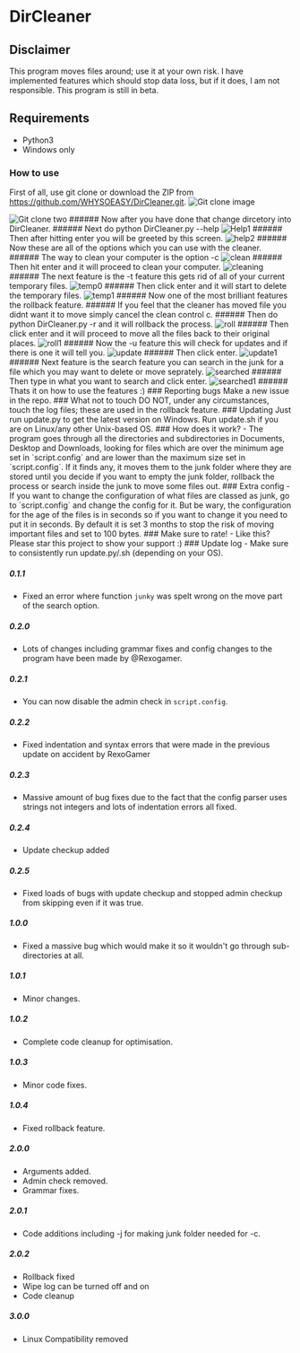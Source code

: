 # DirCleaner
## Disclaimer
This program moves files around; use it at your own risk. I have implemented features which should stop data loss, but if it does, I am not responsible. This program is still in beta.
## Requirements
- Python3
- Windows only
### How to use
First of all, use git clone or download the ZIP from <https://github.com/WHYSOEASY/DirCleaner.git>.
<img src="/assets/git_clone.png" alt="Git clone image">

<img src="/assets/git clone 2.png" alt="Git clone two">
###### Now after you have done that change dircetory into DirCleaner.
###### Next do python DirCleaner.py --help
<img src="/assets/help_normal.png" alt="Help1">
###### Then after hitting enter you will be greeted by this screen.
<img src="/assets/help_properties.png" alt="help2">
###### Now these are all of the options which you can use with the cleaner.
###### The way to clean your computer is the option -c
<img src="/assets/clean_normal.png" alt="clean">
###### Then hit enter and it will proceed to clean your computer.
<img src="/assets/clean_info.png" alt="cleaning">
###### The next feature is the -t feature this gets rid of all of your current temporary files.
<img src="/assets/temps.png" alt="temp0">
###### Then click enter and it will start to delete the temporary files.
<img src="/assets/clean_temp.png" alt="temp1">
###### Now one of the most brilliant features the rollback feature.
###### If you feel that the cleaner has moved file you didnt want it to move simply cancel the clean control c.
###### Then do python DirCleaner.py -r and it will rollback the process.
<img src="/assets/new_rollback.png" alt="roll">
###### Then click enter and it will proceed to move all the files back to their original places.
<img src="/assets/roll_info.png" alt="roll1">
###### Now the -u feature this will check for updates and if there is one it will tell you.
<img src="/assets/normal_update.png" alt="update">
###### Then click enter.
<img src="/assets/update_properties.png" alt="update1">
###### Next feature is the search feature you can search in the junk for a file which you may want to delete or move seprately.
<img src="/assets/searched_up.png" alt="searched">
###### Then type in what you want to search and click enter.
<img src="/assets/searched_info.png" alt="searched1">
###### Thats it on how to use the features :)
### Reporting bugs
Make a new issue in the repo.
### What not to touch
DO NOT, under any circumstances, touch the log files; these are used in the rollback feature.
### Updating
Just run update.py to get the latest version on Windows. Run update.sh if you are on Linux/any other Unix-based OS.
### How does it work?
- The program goes through all the directories and subdirectories in Documents, Desktop and Downloads, looking for files which are over the minimum age set in `script.config` and are lower than the maximum size set in `script.config`. If it finds any, it moves them to the junk folder where they are stored until you decide if you want to empty the junk folder, rollback the process or search inside the junk to move some files out.
### Extra config
- If you want to change the configuration of what files are classed as junk, go to `script.config` and change the config for it.
But be wary, the configuration for the age of the files is in seconds so if you want to change it you need to put it in seconds. By default it is set 3 months to stop the risk of moving important files and set to 100 bytes.
### Make sure to rate!
- Like this? Please star this project to show your support :)
### Update log
- Make sure to consistently run update.py/.sh (depending on your OS).

##### 0.1.1
- Fixed an error where function `junky` was spelt wrong on the move part of the search option.
##### 0.2.0
- Lots of changes including grammar fixes and config changes to the program have been made by @Rexogamer.
##### 0.2.1
- You can now disable the admin check in `script.config`.
##### 0.2.2
- Fixed indentation and syntax errors that were made in the previous update on accident by RexoGamer
##### 0.2.3
- Massive amount of bug fixes due to the fact that the config parser uses strings not integers and lots of indentation errors all fixed.
##### 0.2.4
- Update checkup added
##### 0.2.5
- Fixed loads of bugs with update checkup and stopped admin checkup from skipping even if it was true.
##### 1.0.0
- Fixed a massive bug which would make it so it wouldn't go through sub-directories at all. 
##### 1.0.1
- Minor changes.
##### 1.0.2
- Complete code cleanup for optimisation.
##### 1.0.3
- Minor code fixes.
##### 1.0.4
- Fixed rollback feature.
##### 2.0.0
- Arguments added.
- Admin check removed.
- Grammar fixes.
##### 2.0.1
- Code additions including -j for making junk folder needed for -c.
##### 2.0.2
- Rollback fixed
- Wipe log can be turned off and on
- Code cleanup
##### 3.0.0 
- Linux Compatibility removed
